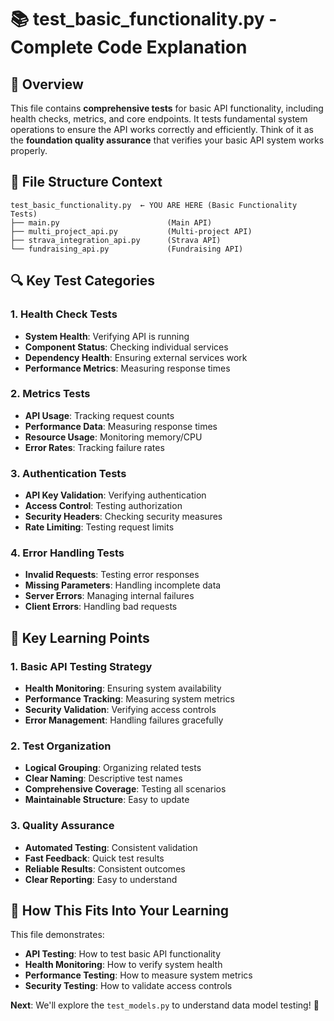 # 📚 test_basic_functionality.py - Complete Code Explanation

## 🎯 **Overview**

This file contains **comprehensive tests** for basic API functionality, including health checks, metrics, and core endpoints. It tests fundamental system operations to ensure the API works correctly and efficiently. Think of it as the **foundation quality assurance** that verifies your basic API system works properly.

## 📁 **File Structure Context**

```
test_basic_functionality.py  ← YOU ARE HERE (Basic Functionality Tests)
├── main.py                        (Main API)
├── multi_project_api.py           (Multi-project API)
├── strava_integration_api.py      (Strava API)
└── fundraising_api.py             (Fundraising API)
```

## 🔍 **Key Test Categories**

### **1. Health Check Tests**
- **System Health**: Verifying API is running
- **Component Status**: Checking individual services
- **Dependency Health**: Ensuring external services work
- **Performance Metrics**: Measuring response times

### **2. Metrics Tests**
- **API Usage**: Tracking request counts
- **Performance Data**: Measuring response times
- **Resource Usage**: Monitoring memory/CPU
- **Error Rates**: Tracking failure rates

### **3. Authentication Tests**
- **API Key Validation**: Verifying authentication
- **Access Control**: Testing authorization
- **Security Headers**: Checking security measures
- **Rate Limiting**: Testing request limits

### **4. Error Handling Tests**
- **Invalid Requests**: Testing error responses
- **Missing Parameters**: Handling incomplete data
- **Server Errors**: Managing internal failures
- **Client Errors**: Handling bad requests

## 🎯 **Key Learning Points**

### **1. Basic API Testing Strategy**
- **Health Monitoring**: Ensuring system availability
- **Performance Tracking**: Measuring system metrics
- **Security Validation**: Verifying access controls
- **Error Management**: Handling failures gracefully

### **2. Test Organization**
- **Logical Grouping**: Organizing related tests
- **Clear Naming**: Descriptive test names
- **Comprehensive Coverage**: Testing all scenarios
- **Maintainable Structure**: Easy to update

### **3. Quality Assurance**
- **Automated Testing**: Consistent validation
- **Fast Feedback**: Quick test results
- **Reliable Results**: Consistent outcomes
- **Clear Reporting**: Easy to understand

## 🚀 **How This Fits Into Your Learning**

This file demonstrates:
- **API Testing**: How to test basic API functionality
- **Health Monitoring**: How to verify system health
- **Performance Testing**: How to measure system metrics
- **Security Testing**: How to validate access controls

**Next**: We'll explore the `test_models.py` to understand data model testing! 🎉
